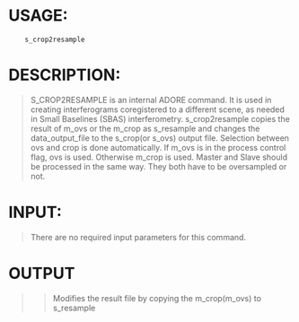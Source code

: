 # USAGE: #
```
	s_crop2resample
```
# DESCRIPTION: #
> S\_CROP2RESAMPLE is an internal ADORE command.
> It is used in creating interferograms coregistered to a different scene,
> as needed in Small Baselines (SBAS) interferometry.
> s\_crop2resample copies the result of m\_ovs or the m\_crop as s\_resample
> and changes the data\_output\_file to the s\_crop(or s\_ovs) output file.
> Selection between ovs and crop is done automatically. If m\_ovs is in the
> process control flag, ovs is used. Otherwise m\_crop is used.
> Master and Slave should be processed in the same way. They both have to
> be oversampled or not.
# INPUT: #
> There are no required input parameters for this command.
# OUTPUT #
> > Modifies the result file by copying the m\_crop(m\_ovs) to s\_resample